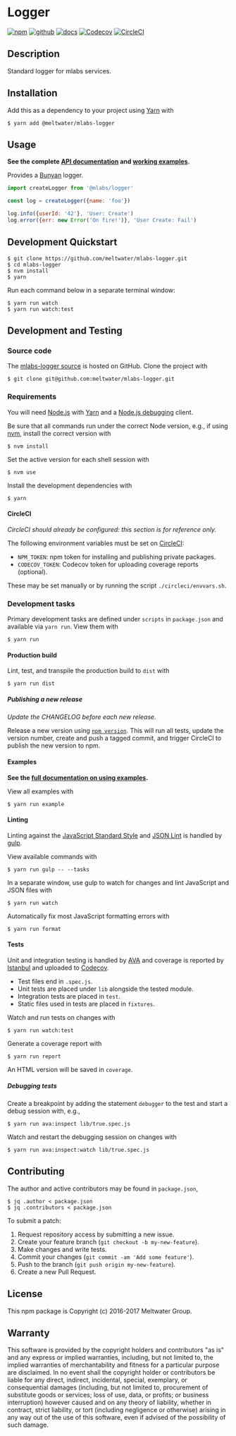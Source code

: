 # Logger

[![npm](https://img.shields.io/badge/npm-%40meltwater%2Fmlabs--logger-blue.svg)](https://www.npmjs.com/package/@meltwater/mlabs-logger)
[![github](https://img.shields.io/badge/github-repo-blue.svg)](https://github.com/meltwater/mlabs-logger)
[![docs](https://img.shields.io/badge/docs-master-green.svg)](https://github.com/meltwater/mlabs-logger/tree/master/docs)
[![Codecov](https://img.shields.io/codecov/c/token/uaIHWRZjoy/github/meltwater/mlabs-logger.svg)](https://codecov.io/gh/meltwater/mlabs-logger)
[![CircleCI](https://circleci.com/gh/meltwater/mlabs-logger.svg?style=shield&circle-token=0ac4375f1f90876828f0b0dbd283d366c8aa38af)](https://circleci.com/gh/meltwater/mlabs-logger)

## Description

Standard logger for mlabs services.

## Installation

Add this as a dependency to your project using [Yarn] with

```
$ yarn add @meltwater/mlabs-logger
```

[Yarn]: https://yarnpkg.com/

## Usage

**See the complete [API documentation](./docs) and [working examples](./examples).**

Provides a [Bunyan] logger.

```js
import createLogger from '@mlabs/logger'

const log = createLogger({name: 'foo'})

log.info({userId: '42'}, 'User: Create')
log.error({err: new Error('On fire!')}, 'User Create: Fail')
```

[Bunyan]: https://github.com/trentm/node-bunyan

## Development Quickstart

```
$ git clone https://github.com/meltwater/mlabs-logger.git
$ cd mlabs-logger
$ nvm install
$ yarn
```

Run each command below in a separate terminal window:

```
$ yarn run watch
$ yarn run watch:test
```

## Development and Testing

### Source code

The [mlabs-logger source] is hosted on GitHub.
Clone the project with

```
$ git clone git@github.com:meltwater/mlabs-logger.git
```

[mlabs-logger source]: https://github.com/meltwater/mlabs-logger

### Requirements

You will need [Node.js] with [Yarn]
and a [Node.js debugging] client.

Be sure that all commands run under the correct Node version, e.g.,
if using [nvm], install the correct version with

```
$ nvm install
```

Set the active version for each shell session with

```
$ nvm use
```

Install the development dependencies with

```
$ yarn
```

[Node.js]: https://nodejs.org/
[Node.js debugging]: https://nodejs.org/en/docs/guides/debugging-getting-started/

[nvm]: https://github.com/creationix/nvm

#### CircleCI

_CircleCI should already be configured: this section is for reference only._

The following environment variables must be set on [CircleCI]:

- `NPM_TOKEN`: npm token for installing and publishing private packages.
- `CODECOV_TOKEN`: Codecov token for uploading coverage reports (optional).

These may be set manually or by running the script `./circleci/envvars.sh`.

[CircleCI]: https://circleci.com/

### Development tasks

Primary development tasks are defined under `scripts` in `package.json`
and available via `yarn run`.
View them with

```
$ yarn run
```

#### Production build

Lint, test, and transpile the production build to `dist` with

```
$ yarn run dist
```

##### Publishing a new release

_Update the CHANGELOG before each new release._

Release a new version using [`npm version`][npm version].
This will run all tests, update the version number,
create and push a tagged commit,
and trigger CircleCI to publish the new version to npm.

[npm version]: https://docs.npmjs.com/cli/version

#### Examples

**See the [full documentation on using examples](./examples).**

View all examples with

```
$ yarn run example
```

#### Linting

Linting against the [JavaScript Standard Style] and [JSON Lint]
is handled by [gulp].

View available commands with

```
$ yarn run gulp -- --tasks
```

In a separate window, use gulp to watch for changes
and lint JavaScript and JSON files with

```
$ yarn run watch
```

Automatically fix most JavaScript formatting errors with

```
$ yarn run format
```

[gulp]: http://gulpjs.com/
[JavaScript Standard Style]: http://standardjs.com/
[JSON Lint]: https://github.com/zaach/jsonlint

#### Tests

Unit and integration testing is handled by [AVA]
and coverage is reported by [Istanbul] and uploaded to [Codecov].

- Test files end in `.spec.js`.
- Unit tests are placed under `lib` alongside the tested module.
- Integration tests are placed in `test`.
- Static files used in tests are placed in `fixtures`.

Watch and run tests on changes with

```
$ yarn run watch:test
```

Generate a coverage report with

```
$ yarn run report
```

An HTML version will be saved in `coverage`.

##### Debugging tests

Create a breakpoint by adding the statement `debugger` to the test
and start a debug session with, e.g.,

```
$ yarn run ava:inspect lib/true.spec.js
```

Watch and restart the debugging session on changes with

```
$ yarn run ava:inspect:watch lib/true.spec.js
```

[AVA]: https://github.com/avajs/ava
[Codecov]: https://codecov.io/
[Istanbul]: https://istanbul.js.org/

## Contributing

The author and active contributors may be found in `package.json`,

```
$ jq .author < package.json
$ jq .contributors < package.json
```

To submit a patch:

1. Request repository access by submitting a new issue.
2. Create your feature branch (`git checkout -b my-new-feature`).
3. Make changes and write tests.
4. Commit your changes (`git commit -am 'Add some feature'`).
5. Push to the branch (`git push origin my-new-feature`).
6. Create a new Pull Request.

## License

This npm package is Copyright (c) 2016-2017 Meltwater Group.

## Warranty

This software is provided by the copyright holders and contributors "as is" and
any express or implied warranties, including, but not limited to, the implied
warranties of merchantability and fitness for a particular purpose are
disclaimed. In no event shall the copyright holder or contributors be liable for
any direct, indirect, incidental, special, exemplary, or consequential damages
(including, but not limited to, procurement of substitute goods or services;
loss of use, data, or profits; or business interruption) however caused and on
any theory of liability, whether in contract, strict liability, or tort
(including negligence or otherwise) arising in any way out of the use of this
software, even if advised of the possibility of such damage.
